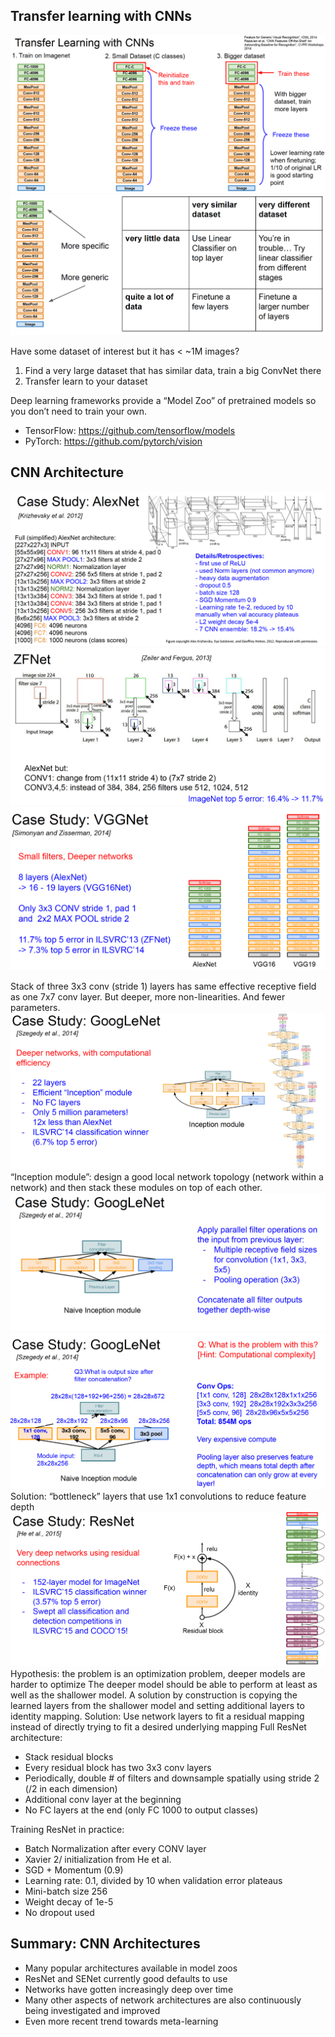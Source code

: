 ## Transfer learning with CNNs

![](images/transfer_learning1.png)
![](images/transfer_learning2.png)

Have some dataset of interest but it has < ~1M images?
1. Find a very large dataset that has similar data, train a big ConvNet there
2. Transfer learn to your dataset

Deep learning frameworks provide a “Model Zoo” of pretrained models so you don’t need to train your own.

* TensorFlow: https://github.com/tensorflow/models
* PyTorch: https://github.com/pytorch/vision

## CNN Architecture
![](images/AlexNet.png)
![](images/ZFNet.png)
![](images/VGGNet.png)

Stack of three 3x3 conv (stride 1) layers has same effective receptive field as
one 7x7 conv layer. But deeper, more non-linearities. And fewer parameters.
![](images/GoogLeNet.png)
“Inception module”: design a good local network topology (network within a network) and
then stack these modules on top of each other.
![](images/Inception.png)
![](images/GoogLeNet_complexity.png)
Solution: “bottleneck” layers that use 1x1 convolutions to reduce feature depth
![](images/ResNet.png)
Hypothesis: the problem is an optimization problem, deeper models are harder to
optimize
The deeper model should be able to perform at least as well as the shallower model.
A solution by construction is copying the learned layers from the shallower model and setting additional layers to identity mapping.
Solution: Use network layers to fit a residual mapping instead of directly trying to fit a
desired underlying mapping
Full ResNet architecture:
- Stack residual blocks
- Every residual block has two 3x3 conv layers
- Periodically, double # of filters and downsample
spatially using stride 2 (/2 in each dimension)
- Additional conv layer at the beginning
- No FC layers at the end (only FC 1000 to output
classes)

Training ResNet in practice:
- Batch Normalization after every CONV layer
- Xavier 2/ initialization from He et al.
- SGD + Momentum (0.9)
- Learning rate: 0.1, divided by 10 when validation error plateaus
- Mini-batch size 256
- Weight decay of 1e-5
- No dropout used

## Summary: CNN Architectures

- Many popular architectures available in model zoos
- ResNet and SENet currently good defaults to use
- Networks have gotten increasingly deep over time
- Many other aspects of network architectures are also continuously
being investigated and improved
- Even more recent trend towards meta-learning
